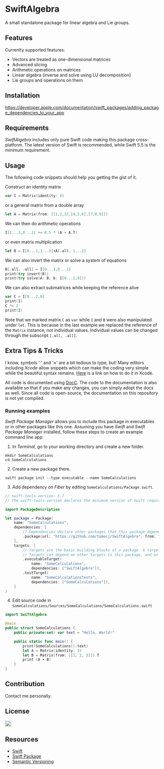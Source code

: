 # SwiftAlgebra

A small standalone package for linear algebra and Lie groups.

## Features

Currenlty supported features:
- Vectors are treated as one-dimensional matrices
- Advanced slicing
- Arithmetic operations on matrices
- Linear algebra (inverse and solve using LU decomposition)
- Lie groups and operations on them

## Installation

https://developer.apple.com/documentation/swift_packages/adding_package_dependencies_to_your_app

## Requirements

_SwiftAlgebra_ includes only pure Swift code making this package cross-platform. The latest version of Swift is recommended, while Swift 5.5 is the minimum requirement.

## Usage

The following code snippets should help you getting the gist of it.

Construct an identity matrix
```swift
var I = Matrix(identity: 4)
```
or a general matrix from a double array
```swift
let A = Matrix(from: [[1,2,3],[4,5,6],[7,8,9]])
```
We can then do arithmetic operations
```swift
I[1...3,0...2] += 0.5 * (A + A.T)
```
or even matrix multiplication
```swift
let B = I[0...1,1...3]∙A[.all, 1...2]
```
We can also invert the matrix or solve a system of equations
```swift
B[.all, .all] = I[0...1,0...1]
print(try invert(B))
print(try solve(A: B, b: I[0...1,0]))
```
We can also extract submatrices while keeping the reference alive
```swift
var C = I[0...2,0]
print(I)
C *= 2
print(I)
```
Note that we marked matrix `C` as `var` while `I` and `B` were also manipulated under `let`. This is because in the last example we replaced the reference of the `Matrix` instance, not individual values. Individual values can be changed through the subscript `[.all, .all]`.

## Extra Tips & Tricks

I know, symbols '∙' and '≈' are a bit tedious to type, but! Many editors including _Xcode_ allow snippets which can make the coding very simple while the beautiful syntax remains. [Here](https://sarunw.com/posts/how-to-create-code-snippets-in-xcode/) is a link on how to do it in Xcode.

All code is documented using [DocC](https://developer.apple.com/documentation/docc). The code to the documentation is also available so that if you make any changes, you can simply adopt the docs as well. Since all code is open-source, the documentation on this repository is not yet compiled.

### Running examples

_Swift Package Manager_ allows you to include this package in executables or in other packages like this one.
Assuming you have _Swift_ and _Swift Package Manager_ installed, follow these steps to create an example command line app:

1. In _Terminal_, go to your working directory and create a new folder.

```shell
mkdir SomeCalculations
cd SomeCalculations
```

2. Create a new package there.

```shell
swift package init --type executable --name SomeCalculations
```

3. Add dependency on _Fiber_ by editing `SomeCalculations/Package.swift`.

```swift
// swift-tools-version: 5.7
// The swift-tools-version declares the minimum version of Swift required to build this package.

import PackageDescription

let package = Package(
    name: "SomeCalculations",
    dependencies: [
        // Dependencies declare other packages that this package depends on.
        .package(url: "https://github.com/tomecj/SwiftAlgebra", from: "2.0.0"),
    ],
    targets: [
        // Targets are the basic building blocks of a package. A target can define a module or a test suite.
        // Targets can depend on other targets in this package, and on products in packages this package depends on.
        .executableTarget(
            name: "SomeCalculations",
            dependencies: ["SwiftAlgebra"]),
        .testTarget(
            name: "SomeCalculationsTests",
            dependencies: ["SomeCalculations"]),
    ]
)
```

4. Edit source code in `SomeCalculations/Sources/SomeCalculations/SomeCalculations.swift`

```swift
import SwiftAlgebra

@main
public struct SomeCalculations {
    public private(set) var text = "Hello, World!"

    public static func main() {
        print(SomeCalculations().text)
        let A = Matrix(identity: 3)
        let B = Matrix(from: [[1, 2, 3]]).T
        print (A ∙ B)
    }
}
```

<!--Find some examples [here](abc.com)!-->

## Contribution

Contact me personally.

## License

[<img src="https://github.com/tomecj/SwiftAlgebra/blob/master/Resources/1280px-MIT_logo.png" alt="drawing" height="20"/>](https://github.com/tomecj/SwiftAlgebra/blob/master/LICENSE)

## Resources

- [Swift](https://developer.apple.com/documentation/swift)
- [Swift Package](https://developer.apple.com/documentation/xcode/creating_a_standalone_swift_package_with_xcode)
- [Semantic Versioning](https://stackoverflow.com/questions/37814286/how-to-manage-the-version-number-in-git)

